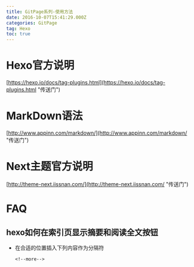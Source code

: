 ```yaml
---
title: GitPage系列-使用方法
date: 2016-10-07T15:41:29.000Z
categories: GitPage
tag: Hexo
toc: true
---
```


# Hexo官方说明

[https://hexo.io/docs/tag-plugins.html](https://hexo.io/docs/tag-plugins.html "传送门")

# MarkDown语法

[http://www.appinn.com/markdown/](http://www.appinn.com/markdown/ "传送门")

# Next主题官方说明

[http://theme-next.iissnan.com/](http://theme-next.iissnan.com/ "传送门")

<!-- more -->

# FAQ

## hexo如何在索引页显示摘要和阅读全文按钮

-   在合适的位置插入下列内容作为分隔符

    `<!--more-->`
